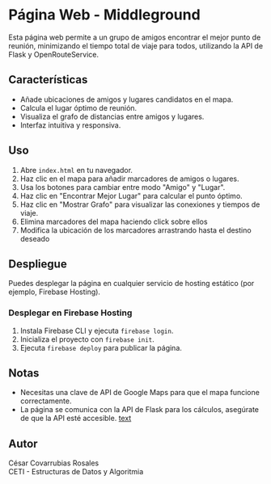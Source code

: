 # Página Web - Middleground

Esta página web permite a un grupo de amigos encontrar el mejor punto de reunión, minimizando el tiempo total de viaje para todos, utilizando la API de Flask y OpenRouteService.

## Características

- Añade ubicaciones de amigos y lugares candidatos en el mapa.
- Calcula el lugar óptimo de reunión.
- Visualiza el grafo de distancias entre amigos y lugares.
- Interfaz intuitiva y responsiva.

## Uso

1. Abre `index.html` en tu navegador.
2. Haz clic en el mapa para añadir marcadores de amigos o lugares.
3. Usa los botones para cambiar entre modo "Amigo" y "Lugar".
4. Haz clic en "Encontrar Mejor Lugar" para calcular el punto óptimo.
5. Haz clic en "Mostrar Grafo" para visualizar las conexiones y tiempos de viaje.
6. Elimina marcadores del mapa haciendo click sobre ellos
6. Modifica la ubicación de los marcadores arrastrando hasta el destino deseado
## Despliegue

Puedes desplegar la página en cualquier servicio de hosting estático (por ejemplo, Firebase Hosting).

### Desplegar en Firebase Hosting

1. Instala Firebase CLI y ejecuta `firebase login`.
2. Inicializa el proyecto con `firebase init`.
3. Ejecuta `firebase deploy` para publicar la página.

## Notas

- Necesitas una clave de API de Google Maps para que el mapa funcione correctamente.
- La página se comunica con la API de  Flask para los cálculos, asegúrate de que la API esté accesible.
[text](https://github.com/Santia545/FlaskApi)

## Autor

César Covarrubias Rosales  
CETI - Estructuras de Datos y Algoritmia
